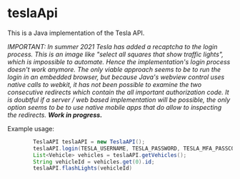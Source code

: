 # teslaApi

This is a Java implementation of the Tesla API.

_IMPORTANT: In summer 2021 Tesla has added a recaptcha to the login process. This is an image like "select all squares that show traffic lights", which is impossible to automate. Hence the implementation's login process doesn't work anymore. The only viable approach seems to be to run the login in an embedded browser, but because Java's webview control uses native calls to webkit, it has not been possible to examine the two consecutive redirects which contain the all important authorization code. It is doubtful if a server / web based implementation will be possible, the only option seems to be to use native mobile apps that do allow to inspecting the redirects. **Work in progress.**_

Example usage:

```Java
		TeslaAPI teslaAPI = new TeslaAPI();
		teslaAPI.login(TESLA_USERNAME, TESLA_PASSWORD, TESLA_MFA_PASSCODE); // or use setTokens
		List<Vehicle> vehicles = teslaAPI.getVehicles();
		String vehicleId = vehicles.get(0).id;
		teslaAPI.flashLights(vehicleId)
```
